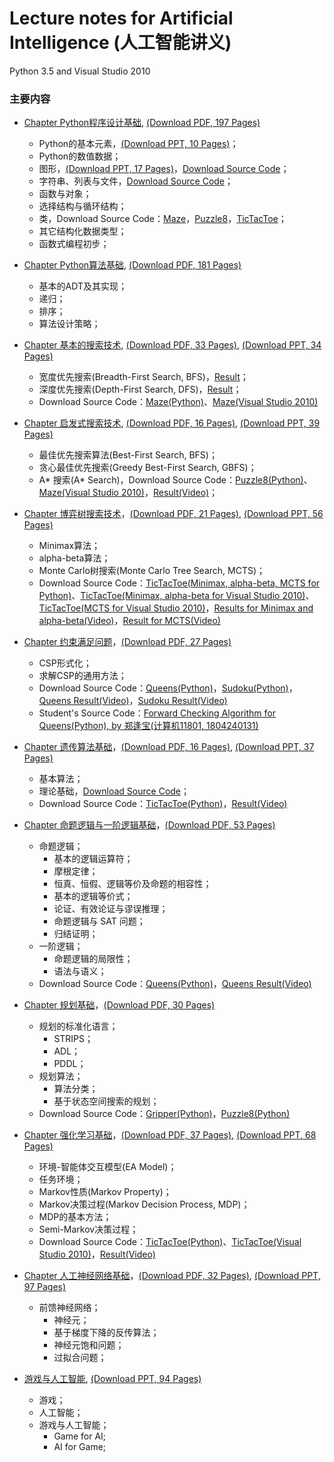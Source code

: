 # Lecture notes for Artificial Intelligence (人工智能讲义)

Python 3.5 and Visual Studio 2010

### 主要内容
- <a href="https://duxiaoqin.github.io/Lecture-notes-for-Artificial-Intelligence/Chapter1-CN.html">Chapter Python程序设计基础</a>, <a href="Chapter1-CN.pdf">(Download PDF, 197 Pages)</a>
   - Python的基本元素，<a href="Lesson1-CN.pdf">(Download PPT, 10 Pages)</a>；
   - Python的数值数据；
   - 图形，<a href="Lesson2-CN.pdf">(Download PPT, 17 Pages)</a>，<a href="SourceCode3.zip">Download Source Code</a>；
   - 字符串、列表与文件，<a href="SourceCode2.zip">Download Source Code</a>；
   - 函数与对象；
   - 选择结构与循环结构；
   - 类，Download Source Code：<a href="Maze1.zip">Maze</a>，<a href="Puzzle8-1.zip">Puzzle8</a>，<a href="TicTacToe1.zip">TicTacToe</a>；
   - 其它结构化数据类型；
   - 函数式编程初步；

- <a href="https://duxiaoqin.github.io/Lecture-notes-for-Artificial-Intelligence/Chapter2-CN.html">Chapter Python算法基础</a>, <a href="Chapter2-CN.pdf">(Download PDF, 181 Pages)</a>
   - 基本的ADT及其实现；
   - 递归；
   - 排序；
   - 算法设计策略；
   
- <a href="https://duxiaoqin.github.io/Lecture-notes-for-Artificial-Intelligence/Chapter3-CN.html">Chapter 基本的搜索技术</a>, <a href="Chapter3-CN.pdf">(Download PDF, 33 Pages)</a>, <a href="Search1-CN.pdf">(Download PPT, 34 Pages)</a>
   - 宽度优先搜索(Breadth-First Search, BFS)，<a href="maze_bfs.png">Result</a>；
   - 深度优先搜索(Depth-First Search, DFS)，<a href="maze_dfs.png">Result</a>；
   - Download Source Code：<a href="Maze_DBFS.zip">Maze(Python)</a>、<a href="DFSMaze.zip">Maze(Visual Studio 2010)</a>
   
- <a href="https://duxiaoqin.github.io/Lecture-notes-for-Artificial-Intelligence/Chapter4-CN.html">Chapter 启发式搜索技术</a>, <a href="Chapter4-CN.pdf">(Download PDF, 16 Pages)</a>, <a href="Search2-CN.pdf">(Download PPT, 39 Pages)</a>
   - 最佳优先搜索算法(Best-First Search, BFS)；
   - 贪心最佳优先搜索(Greedy Best-First Search, GBFS)；
   - A* 搜索(A* Search)，Download Source Code：<a href="Puzzle8-AStar.zip">Puzzle8(Python)</a>、<a href="AStarMaze.zip">Maze(Visual Studio 2010)</a>，<a href="Puzzle8AStarResult.mp4">Result(Video)</a>；
   
- <a href="https://duxiaoqin.github.io/Lecture-notes-for-Artificial-Intelligence/Chapter5-CN.html">Chapter 博弈树搜索技术</a>，<a href="Chapter5-CN.pdf">(Download PDF, 21 Pages)</a>, <a href="Search3-CN.pdf">(Download PPT, 56 Pages)</a>
   - Minimax算法；
   - alpha-beta算法；
   - Monte Carlo树搜索(Monte Carlo Tree Search, MCTS)；
   - Download Source Code：<a href="TicTacToe-GameTree.zip">TicTacToe(Minimax, alpha-beta, MCTS for Python)</a>、<a href="TTTAlphaBeta.zip">TicTacToe(Minimax, alpha-beta for Visual Studio 2010)</a>、<a href="TTTMonteCarlo.zip">TicTacToe(MCTS for Visual Studio 2010)</a>，<a href="Minimax-AlphaBetaResult.mp4">Results for Minimax and alpha-beta(Video)</a>，<a href="MCTSResult.mp4">Result for MCTS(Video)</a>
   
- <a href="https://duxiaoqin.github.io/Lecture-notes-for-Artificial-Intelligence/Chapter-CSP.html">Chapter 约束满足问题</a>，<a href="Chapter-CSP.pdf">(Download PDF, 27 Pages)</a>
   - CSP形式化；
   - 求解CSP的通用方法；
   - Download Source Code：<a href="QueensCode.zip">Queens(Python)</a>，<a href="SudokuCode.zip">Sudoku(Python)</a>，<a href="QueensDemo.mp4">Queens Result(Video)</a>，<a href="SudokuDemo.mp4">Sudoku Result(Video)</a>
   - Student's Source Code：<a href="Queens-FC3.zip">Forward Checking Algorithm for Queens(Python), by 郑逢宝(计算机11801, 1804240131)</a>

- <a href="https://duxiaoqin.github.io/Lecture-notes-for-Artificial-Intelligence/Chapter7-CN.html">Chapter 遗传算法基础</a>，<a href="Chapter7-CN.pdf">(Download PDF, 16 Pages)</a>, <a href="Genetic-Algorithm-CN.pdf">(Download PPT, 37 Pages)</a>
   - 基本算法；
   - 理论基础，<a href="SourceCodeGA.zip">Download Source Code</a>；
   - Download Source Code：<a href="TicTacToeGA.zip">TicTacToe(Python)</a>，<a href="TTTGAResult.mp4">Result(Video)</a>
   
- <a href="https://duxiaoqin.github.io/Lecture-notes-for-Artificial-Intelligence/Chapter-Logic.html">Chapter 命题逻辑与一阶逻辑基础</a>，<a href="Chapter-Logic.pdf">(Download PDF, 53 Pages)</a>
   - 命题逻辑；
      - 基本的逻辑运算符；
      - 摩根定律；
      - 恒真、恒假、逻辑等价及命题的相容性；
      - 基本的逻辑等价式；
      - 论证、有效论证与谬误推理；
      - 命题逻辑与 SAT 问题；
      - 归结证明；
   - 一阶逻辑；
      - 命题逻辑的局限性；
      - 语法与语义；
   - Download Source Code：<a href="LogicQueensSrc.zip">Queens(Python)</a>，<a href="LogicQueensDemo.mp4">Queens Result(Video)</a>
   
- <a href="https://duxiaoqin.github.io/Lecture-notes-for-Artificial-Intelligence/Chapter-Planning.html">Chapter 规划基础</a>，<a href="Chapter-Planning.pdf">(Download PDF, 30 Pages)</a>
   - 规划的标准化语言；
      - STRIPS；
      - ADL；
      - PDDL；
   - 规划算法；
      - 算法分类；
      - 基于状态空间搜索的规划；
   - Download Source Code：<a href="GripperPlanning.zip">Gripper(Python)</a>，<a href="Puzzle8Planning.zip">Puzzle8(Python)</a>

- <a href="https://duxiaoqin.github.io/Lecture-notes-for-Artificial-Intelligence/Chapter6-CN.html">Chapter 强化学习基础</a>，<a href="Chapter6-CN.pdf">(Download PDF, 37 Pages)</a>, <a href="RL-CN.pdf">(Download PPT, 68 Pages)</a>
   - 环境-智能体交互模型(EA Model)；
   - 任务环境；
   - Markov性质(Markov Property)；
   - Markov决策过程(Markov Decision Process, MDP)；
   - MDP的基本方法；
   - Semi-Markov决策过程；
   - Download Source Code：<a href="TicTacToeRL.zip">TicTacToe(Python)</a>、<a href="TTTRL.zip">TicTacToe(Visual Studio 2010)</a>，<a href="TTTRLResult.mp4">Result(Video)</a>
   
- <a href="https://duxiaoqin.github.io/Lecture-notes-for-Artificial-Intelligence/Chapter8-CN.html">Chapter 人工神经网络基础</a>，<a href="Chapter8-CN.pdf">(Download PDF, 32 Pages)</a>, <a href="Neural-Networks-CN.pdf">(Download PPT, 97 Pages)</a>
   - 前馈神经网络；
      - 神经元；
      - 基于梯度下降的反传算法；
      - 神经元饱和问题；
      - 过拟合问题；
   
- <a href="https://duxiaoqin.github.io/Lecture-notes-for-Artificial-Intelligence/GAMEAI-CN.html">游戏与人工智能</a>, <a href="GAMEAI-CN.pdf">(Download PPT, 94 Pages)</a>
   - 游戏；
   - 人工智能；
   - 游戏与人工智能；
      - Game for AI;
      - AI for Game;
